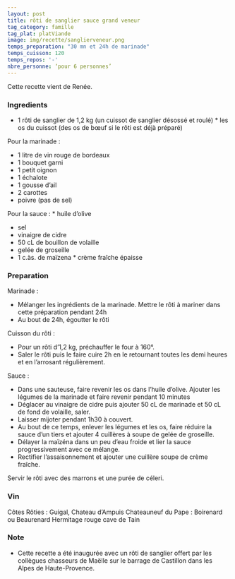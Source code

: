 ```yaml
---
layout: post
title: rôti de sanglier sauce grand veneur
tag_category: famille
tag_plat: platViande
image: img/recette/sanglierveneur.png
temps_preparation: "30 mn et 24h de marinade"
temps_cuisson: 120
temps_repos: '-'
nbre_personne: ‘pour 6 personnes’
---
```

Cette recette vient de Renée.

### Ingredients
* 1 rôti de sanglier de 1,2 kg‬‬‬‬‬
(un cuissot de sanglier désossé et roulé)
‪* les os du cuissot‬‬‬‬‬‬‬‬‬‬‬‬‬‬‬‬
(des os de bœuf si le rôti est déjà préparé)

Pour la marinade :
* 1 litre de vin rouge de bordeaux
* 1 bouquet garni
* 1 petit oignon
* 1 échalote
* 1 gousse d’ail
* 2 carottes
* poivre‬ (pas de sel)

Pour la sauce :
‪* huile d’olive‬‬‬‬‬‬‬‬‬‬‬‬‬‬‬‬‬‬‬‬‬
* sel
* vinaigre de cidre
* 50  cL de bouillon de volaille‬
* gelée de groseille‬
* 1 c.às. de maïzena
‪* crème fraîche épaisse‬‬‬‬‬‬‬‬‬‬‬‬‬‬‬‬‬‬‬‬‬‬


### Preparation
Marinade :
* Mélanger les ingrédients de la marinade. Mettre le rôti à mariner dans cette préparation pendant 24h
* Au bout de 24h, égoutter le rôti

Cuisson du rôti :
* Pour un rôti d’1,2 kg, préchauffer le four à 160°.
* Saler le rôti puis le faire cuire 2h en le retournant toutes les demi heures et en l’arrosant régulièrement.

Sauce :
* Dans une sauteuse, faire revenir les os dans l’huile d’olive. Ajouter les légumes de la marinade et faire revenir pendant 10 minutes
* Déglacer au vinaigre de cidre puis ajouter 50 cL de marinade et 50 cL de fond de volaille, saler.
* Laisser mijoter pendant 1h30 à couvert.
* Au bout de ce temps, enlever les légumes et les os, faire réduire la sauce d’un tiers et ajouter 4 cuillères à soupe de gelée de groseille.
* Délayer la maïzéna dans un peu d’eau froide et lier la sauce progressivement avec ce mélange.
* Rectifier l’assaisonnement et ajouter une cuillère soupe de crème fraîche.

Servir le rôti avec des marrons et une purée de céleri.



### Vin
Côtes Rôties : Guigal, Chateau d’Ampuis
Chateauneuf du Pape : Boirenard ou Beaurenard
Hermitage rouge cave de Tain


### Note
* Cette recette a été inaugurée avec un rôti de sanglier offert par les collègues chasseurs de Maëlle sur le barrage de Castillon dans les Alpes de Haute-Provence.  
